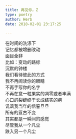 ```yaml
---  
title: 再见你，Z  
type: poetry  
author: Herb  
date: 2018-02-01 23:17:25  

---  
```

在时间的洗涤下  
记忆都被增删改动  
面目全非  
比如：变动的路标  
沉默的钟楼  
我们看待彼此的方式    
我不再阅读你的眼睛  
不再手写你的名字  
不再在意一粒果实的凋零或者丰满  
心口的裂缝终于长成结实的疤  
讥讽我当年的信誓旦旦    
所有的亘古不变  
其实都是一瞬间的感觉  
尽管我从一个凡尘  
跌入另一个凡尘